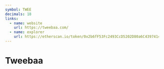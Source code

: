 ```yaml
---
symbol: TWEE
decimals: 18
links:
  - name: website
    url: https://tweebaa.com/
  - name: explorer
    url: https://etherscan.io/token/0x2b6fF53Fc2493CcD5202D80a6C439741414C5Ff2
---
```


# Tweebaa
